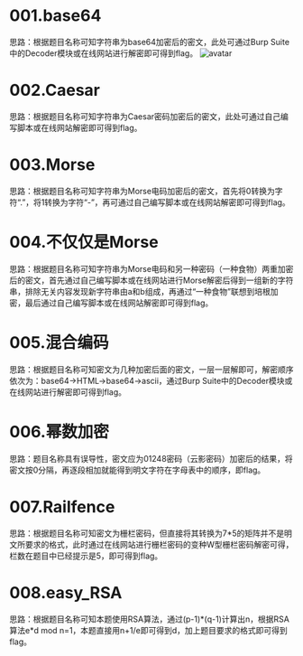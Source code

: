 # 001.base64
思路：根据题目名称可知字符串为base64加密后的密文，此处可通过Burp Suite中的Decoder模块或在线网站进行解密即可得到flag。
![avatar](https://github.com/2hub0/CTF-notes/blob/master/%E6%94%BB%E9%98%B2%E4%B8%96%E7%95%8C/CRYPTO/pictures/001-1.png)

# 002.Caesar
思路：根据题目名称可知字符串为Caesar密码加密后的密文，此处可通过自己编写脚本或在线网站解密即可得到flag。

# 003.Morse
思路：根据题目名称可知字符串为Morse电码加密后的密文，首先将0转换为字符“.”，将1转换为字符“-”，再可通过自己编写脚本或在线网站解密即可得到flag。

# 004.不仅仅是Morse
思路：根据题目名称可知字符串为Morse电码和另一种密码（一种食物）两重加密后的密文，首先通过自己编写脚本或在线网站进行Morse解密后得到一组新的字符串，排除无关内容发现新字符串由a和b组成，再通过“一种食物”联想到培根加密，最后通过自己编写脚本或在线网站解密即可得到flag。

# 005.混合编码
思路：根据题目名称可知密文为几种加密后面的密文，一层一层解即可，解密顺序依次为：base64->HTML->base64->ascii，通过Burp Suite中的Decoder模块或在线网站进行解密即可得到flag。

# 006.幂数加密
思路：题目名称具有误导性，密文应为01248密码（云影密码）加密后的结果，将密文按0分隔，再逐段相加就能得到明文字符在字母表中的顺序，即flag。

# 007.Railfence
思路：根据题目名称可知密文为栅栏密码，但直接将其转换为7\*5的矩阵并不是明文所要求的格式，此时通过在线网站进行栅栏密码的变种W型栅栏密码解密可得，栏数在题目中已经提示是5，即可得到flag。

# 008.easy_RSA
思路：根据题目名称可知本题使用RSA算法，通过(p-1)\*(q-1)计算出n，根据RSA算法e\*d mod n=1，本题直接用n+1/e即可得到d，加上题目要求的格式即可得到flag。
